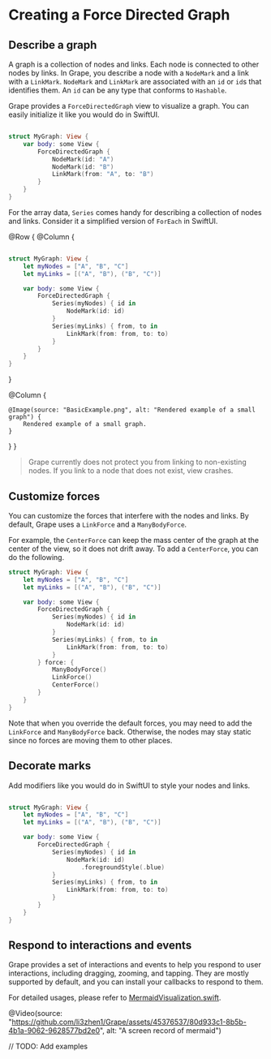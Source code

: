 # Creating a Force Directed Graph



## Describe a graph

A graph is a collection of nodes and links. Each node is connected to other nodes by links. In Grape, you describe a node with a `NodeMark` and a link with a `LinkMark`. `NodeMark` and `LinkMark` are associated with an `id` or `id`s that identifies them. An `id` can be any type that conforms to `Hashable`. 

Grape provides a `ForceDirectedGraph` view to visualize a graph. You can easily initialize it like you would do in SwiftUI. 

```swift

struct MyGraph: View {
    var body: some View {
        ForceDirectedGraph {
            NodeMark(id: "A")
            NodeMark(id: "B")
            LinkMark(from: "A", to: "B")
        }
    }
}

```

For the array data,  `Series` comes handy for describing a collection of nodes and links. Consider it a simplified version of `ForEach` in SwiftUI. 

@Row {
   @Column {

```swift

struct MyGraph: View {
    let myNodes = ["A", "B", "C"]
    let myLinks = [("A", "B"), ("B", "C")]

    var body: some View {
        ForceDirectedGraph {
            Series(myNodes) { id in
                NodeMark(id: id)
            }
            Series(myLinks) { from, to in
                LinkMark(from: from, to: to)
            }
        }
    }
}

```
   }


   @Column {

    @Image(source: "BasicExample.png", alt: "Rendered example of a small graph") {
        Rendered example of a small graph.
    }

   }
}



> Grape currently does not protect you from linking to non-existing nodes. If you link to a node that does not exist, view crashes.


## Customize forces

You can customize the forces that interfere with the nodes and links. By default, Grape uses a `LinkForce` and a `ManyBodyForce`. 

For example, the `CenterForce` can keep the mass center of the graph at the center of the view, so it does not drift away. To add a `CenterForce`, you can do the following. 


```swift
struct MyGraph: View {
    let myNodes = ["A", "B", "C"]
    let myLinks = [("A", "B"), ("B", "C")]

    var body: some View {
        ForceDirectedGraph {
            Series(myNodes) { id in
                NodeMark(id: id)
            }
            Series(myLinks) { from, to in
                LinkMark(from: from, to: to)
            }
        } force: {
            ManyBodyForce()
            LinkForce()
            CenterForce()
        }
    }
}
```

Note that when you override the default forces, you may need to add the `LinkForce` and `ManyBodyForce` back. Otherwise, the nodes may stay static since no forces are moving them to other places.

## Decorate marks

Add modifiers like you would do in SwiftUI to style your nodes and links. 

```swift

struct MyGraph: View {
    let myNodes = ["A", "B", "C"]
    let myLinks = [("A", "B"), ("B", "C")]

    var body: some View {
        ForceDirectedGraph {
            Series(myNodes) { id in
                NodeMark(id: id)
                    .foregroundStyle(.blue)
            }
            Series(myLinks) { from, to in
                LinkMark(from: from, to: to)
            }
        }
    }
}

```


## Respond to interactions and events

Grape provides a set of interactions and events to help you respond to user interactions, including dragging, zooming, and tapping. They are mostly supported by default, and you can install your callbacks to respond to them. 


For detailed usages, please refer to [MermaidVisualization.swift](https://github.com/li3zhen1/Grape/blob/main/Examples/ForceDirectedGraphExample/ForceDirectedGraphExample/MermaidVisualization.swift).


@Video(source: "https://github.com/li3zhen1/Grape/assets/45376537/80d933c1-8b5b-4b1a-9062-9628577bd2e0", alt: "A screen record of mermaid")


// TODO: Add examples